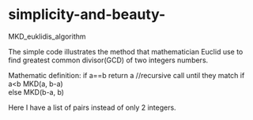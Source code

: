 # simplicity-and-beauty-
MKD_euklidis_algorithm

The simple code illustrates the method that mathematician Euclid use to find greatest common divisor(GCD) of two integers numbers.

Mathematic definition:
if a==b     return a 
//recursive call until they match 
if a<b      MKD(a, b-a)   
else        MKD(b-a, b)

Here I have a list of pairs instead of only 2 integers. 
